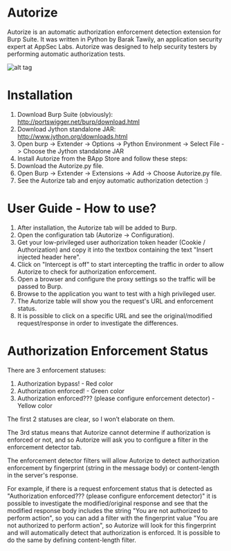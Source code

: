 # Autorize
Autorize is an automatic authorization enforcement detection extension for Burp Suite. It was written in Python by Barak Tawily, an application security expert at AppSec Labs. Autorize was designed to help security testers by performing automatic authorization tests.

![alt tag](https://raw.githubusercontent.com/Quitten/Autorize/master/Autorize.png)
# Installation 
1.	Download Burp Suite (obviously): http://portswigger.net/burp/download.html
2.	Download Jython standalone JAR: http://www.jython.org/downloads.html
3.	Open burp -> Extender -> Options -> Python Environment -> Select File -> Choose the Jython standalone JAR
4.	Install Autorize from the BApp Store and follow these steps:
5.	Download the Autorize.py file.
6.	Open Burp -> Extender -> Extensions -> Add -> Choose Autorize.py file.
7.	See the Autorize tab and enjoy automatic authorization detection :)


# User Guide - How to use?
1.	After installation, the Autorize tab will be added to Burp.
2.	Open the configuration tab (Autorize -> Configuration).
3.	Get your low-privileged user authorization token header (Cookie / Authorization) and copy it into the textbox containing the text "Insert injected header here".
4.	Click on "Intercept is off" to start intercepting the traffic in order to allow Autorize to check for authorization enforcement.
5.	Open a browser and configure the proxy settings so the traffic will be passed to Burp.
6.	Browse to the application you want to test with a high privileged user.
7.	The Autorize table will show you the request's URL and enforcement status.
8.	It is possible to click on a specific URL and see the original/modified request/response in order to investigate the differences.


# Authorization Enforcement Status
There are 3 enforcement statuses:
1.	Authorization bypass! - Red color
2.	Authorization enforced! - Green color
3.	Authorization enforced??? (please configure enforcement detector) - Yellow color

The first 2 statuses are clear, so I won’t elaborate on them.

The 3rd status means that Autorize cannot determine if authorization is enforced or not, and so Autorize will ask you to configure a filter in the enforcement detector tab.

The enforcement detector filters will allow Autorize to detect authorization enforcement by fingerprint (string in the message body) or content-length in the server's response.

For example, if there is a request enforcement status that is detected as "Authorization enforced??? (please configure enforcement detector)" it is possible to investigate the modified/original response and see that the modified response body includes the string "You are not authorized to perform action", so you can add a filter with the fingerprint value "You are not authorized to perform action", so Autorize will look for this fingerprint and will automatically detect that authorization is enforced. It is possible to do the same by defining content-length filter.

